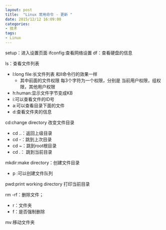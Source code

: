 ```yaml
---
layout: post
title:  "Linux 常用命令 - 更新 "
date: 2015/12/12 16:09:00 
categories:
- 技术
tags:
- Linux
---
```


setup：进入设置页面
ifconfig:查看网络设置
df：查看硬盘的信息

ls：查看文件列表
  - l:long file:长文件列表  和ll命令行的效果一样
    - 其中前面的文件权限 每3个字符为一个权限，分别是 当前用户权限，组权限，其他用户权限  
  - h:human:显示文件字节变成KB
  - i:可以查看文件的ID号
  - a:可以查看目录下面的文件
  - d:查看文件夹的信息

cd:change directory 改变文件目录
  - cd ..：返回上级目录
  - cd -：跳到上次目录
  - cd ~：跳到root根目录
  - cd .： 跳到当前目录

mkdir:make directory：创建文件目录
  - p :可以创建文件队列

pwd:print working directory 打印当前目录

rm -rf：删除文件；
  - r：文件夹
  - f：是否强制删除

mv:移动文件夹

